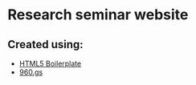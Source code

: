 # Research seminar website

## Created using:
* [HTML5 Boilerplate](http://html5boilerplate.com)
* [960.gs](http://960.gs/)